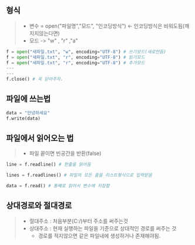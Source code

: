 ## 형식
> * 변수 = open("파일명","모드", "인코딩방식") <- 인코딩방식은 비워도됨(깨지지않는다면)
> * 모드 -> "w" , "r" ,"a"
```py
f = open("새파일.txt", "w", encoding="UTF-8") # 쓰기모드(새로만듬)
f = open("새파일.txt", "r", encoding="UTF-8") # 읽기모드
f = open("새파일.txt", "r", encoding="UTF-8") # 추가모드
---
---
f.close() # 꼭 닫아주자.
```
## 파일에 쓰는법
```py
data = "안녕하세요"
f.write(data)
```

## 파일에서 읽어오는 법
> * 파일 끝이면 빈공간을 반환(false)
```py
line = f.readline() # 한줄을 읽어옴
```
```py
lines = f.readlines() # 파일의 모든 줄을 리스트형식으로 입력받음
```
```py
data = f.read() # 통째로 읽어서 변수에 저장함
```

## 상대경로와 절대경로
> * 절대주소 : 처음부분(C:/)부터 주소를 써주는것
> * 상대주소 : 현재 실행하는 파일을 기준으로 상대적인 경로를 써주는 것
>     * 경로를 적지않으면 같은 파일내에 생성하거나 존재해야됨.
